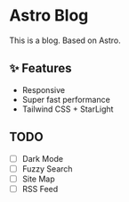 # Astro Blog

This is a blog.
Based on Astro.

## ✨ Features

- Responsive
- Super fast performance
- Tailwind CSS + StarLight

## TODO

- [ ] Dark Mode
- [ ] Fuzzy Search
- [ ] Site Map
- [ ] RSS Feed
